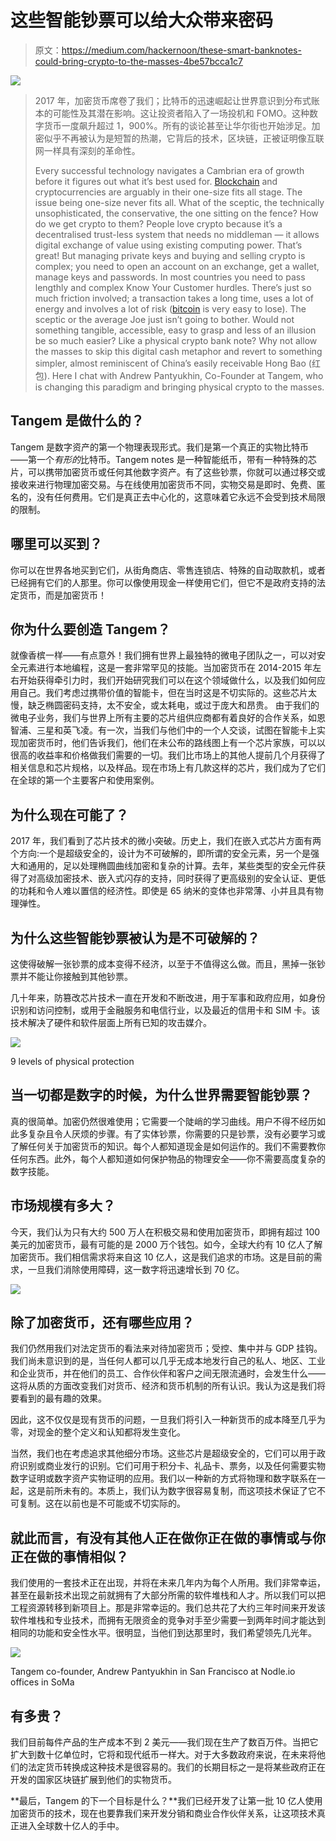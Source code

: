 # 这些智能钞票可以给大众带来密码

> 原文：<https://medium.com/hackernoon/these-smart-banknotes-could-bring-crypto-to-the-masses-4be57bcca1c7>

![](img/a58b93b32bb73e14b730b6225026f1ee.png)

> 2017 年，加密货币席卷了我们；比特币的迅速崛起让世界意识到分布式账本的可能性及其潜在影响。这让投资者陷入了一场投机和 FOMO。这种数字货币一度飙升超过 1，900%。所有的谈论甚至让华尔街也开始涉足。加密似乎不再被认为是短暂的热潮，它背后的技术，区块链，正被证明像互联网一样具有深刻的革命性。
> 
> Every successful technology navigates a Cambrian era of growth before it figures out what it’s best used for. [Blockchain](https://hackernoon.com/tagged/blockchain) and cryptocurrencies are arguably in their one-size fits all stage. The issue being one-size never fits all. What of the sceptic, the technically unsophisticated, the conservative, the one sitting on the fence? How do we get crypto to them? People love crypto because it’s a decentralised trust-less system that needs no middleman — it allows digital exchange of value using existing computing power. That’s great! But managing private keys and buying and selling crypto is complex; you need to open an account on an exchange, get a wallet, manage keys and passwords. In most countries you need to pass lengthly and complex Know Your Customer hurdles. There’s just so much friction involved; a transaction takes a long time, uses a lot of energy and involves a lot of risk ([bitcoin](https://hackernoon.com/tagged/bitcoin) is very easy to lose). The sceptic or the average Joe just isn’t going to bother. Would not something tangible, accessible, easy to grasp and less of an illusion be so much easier? Like a physical crypto bank note? Why not allow the masses to skip this digital cash metaphor and revert to something simpler, almost reminiscent of China’s easily receivable Hong Bao (红包). Here I chat with Andrew Pantyukhin, Co-Founder at Tangem, who is changing this paradigm and bringing physical crypto to the masses.

## Tangem 是做什么的？

Tangem 是数字资产的第一个物理表现形式。我们是第一个真正的实物比特币——第一个*有形的*比特币。Tangem notes 是一种智能纸币，带有一种特殊的芯片，可以携带加密货币或任何其他数字资产。有了这些钞票，你就可以通过移交或接收来进行物理加密交易。与在线使用加密货币不同，实物交易是即时、免费、匿名的，没有任何费用。它们是真正去中心化的，这意味着它永远不会受到技术局限的限制。

## **哪里可以买到？**

你可以在世界各地买到它们，从街角商店、零售连锁店、特殊的自动取款机，或者已经拥有它们的人那里。你可以像使用现金一样使用它们，但它不是政府支持的法定货币，而是加密货币！

## 你为什么要创造 Tangem？

就像香槟一样——有点意外！我们拥有世界上最独特的微电子团队之一，可以对安全元素进行本地编程，这是一套非常罕见的技能。当加密货币在 2014-2015 年左右开始获得牵引力时，我们开始研究我们可以在这个领域做什么，以及我们如何应用自己。我们考虑过携带价值的智能卡，但在当时这是不切实际的。这些芯片太慢，缺乏椭圆密码支持，太不安全，或太耗电，或过于庞大和昂贵。
由于我们的微电子业务，我们与世界上所有主要的芯片组供应商都有着良好的合作关系，如恩智浦、三星和英飞凌。有一次，当我们与他们中的一个人交谈，试图在智能卡上实现加密货币时，他们告诉我们，他们在未公布的路线图上有一个芯片家族，可以以很高的收益率和价格做我们需要的一切。我们比市场上的其他人提前几个月获得了相关信息和芯片规格，以及样品。现在市场上有几款这样的芯片，我们成为了它们在全球的第一个主要客户和使用案例。

## 为什么现在可能了？

2017 年，我们看到了芯片技术的微小突破。历史上，我们在嵌入式芯片方面有两个方向:一个是超级安全的，设计为不可破解的，即所谓的安全元素，另一个是强大和通用的，足以处理椭圆曲线加密和复杂的计算。去年，某些类型的安全元件获得了对高级加密技术、嵌入式闪存的支持，同时获得了更高级别的安全认证、更低的功耗和令人难以置信的经济性。即使是 65 纳米的变体也非常薄、小并且具有物理弹性。

## 为什么这些智能钞票被认为是不可破解的？

这使得破解一张钞票的成本变得不经济，以至于不值得这么做。而且，黑掉一张钞票并不能让你接触到其他钞票。

几十年来，防篡改芯片技术一直在开发和不断改进，用于军事和政府应用，如身份识别和访问控制，或用于金融服务和电信行业，以及最近的信用卡和 SIM 卡。该技术解决了硬件和软件层面上所有已知的攻击媒介。

![](img/9a8eae0192c5e09850c35a5a9ef27cbe.png)

9 levels of physical protection

## 当一切都是数字的时候，为什么世界需要智能钞票？

真的很简单。加密仍然很难使用；它需要一个陡峭的学习曲线。用户不得不经历如此多复杂且令人厌烦的步骤。有了实体钞票，你需要的只是钞票，没有必要学习或了解任何关于加密货币的知识。每个人都知道现金是如何运作的。我们不需要教你任何东西。此外，每个人都知道如何保护物品的物理安全——你不需要高度复杂的数字技能。

## 市场规模有多大？

今天，我们认为只有大约 500 万人在积极交易和使用加密货币，即拥有超过 100 美元的加密货币，最有可能的是 2000 万个钱包。如今，全球大约有 10 亿人了解加密货币。我们相信需求将来自这 10 亿人，这是我们追求的市场。这是目前的需求，一旦我们消除使用障碍，这一数字将迅速增长到 70 亿。

![](img/252eed0cea16b28cea43f38f89f9d884.png)

## 除了加密货币，还有哪些应用？

我们仍然用我们对法定货币的看法来对待加密货币；受控、集中并与 GDP 挂钩。我们尚未意识到的是，当任何人都可以几乎无成本地发行自己的私人、地区、工业和企业货币，并在他们的员工、合作伙伴和客户之间无限流通时，会发生什么——这将从质的方面改变我们对货币、经济和货币机制的所有认识。我认为这是我们将要看到的最有趣的效果。

因此，这不仅仅是现有货币的问题，一旦我们将引入一种新货币的成本降至几乎为零，对现金的整个定义和认知都将发生变化。

当然，我们也在考虑追求其他细分市场。这些芯片是超级安全的，它们可以用于政府识别或商业发行的识别。它们可用于积分卡、礼品卡、票务，以及任何需要实物数字证明或数字资产实物证明的应用。我们以一种新的方式将物理和数字联系在一起，这是前所未有的。本质上，我们认为数字很容易复制，而这项技术保证了它不可复制。这在以前也是不可能或不切实际的。

## 就此而言，有没有其他人正在做你正在做的事情或与你正在做的事情相似？

我们使用的一套技术正在出现，并将在未来几年内为每个人所用。我们非常幸运，甚至在最新技术出现之前就拥有了大部分所需的软件堆栈和人才。所以我们可以把工程资源转移到新项目上。那是非常幸运的。我们总共花了大约三年时间来开发该软件堆栈和专业技术，而拥有无限资金的竞争对手至少需要一到两年时间才能达到相同的功能和安全性水平。很明显，当他们到达那里时，我们希望领先几光年。

![](img/28484dd95fcd37e4ca24b65ab646d104.png)

Tangem co-founder, Andrew Pantyukhin in San Francisco at Nodle.io offices in SoMa

## 有多贵？

我们目前每件产品的生产成本不到 2 美元——我们现在生产了数百万件。当把它扩大到数十亿单位时，它将和现代纸币一样大。对于大多数政府来说，在未来将他们的法定货币转换成这种技术是很容易的。我们的长期目标之一是将某些政府正在开发的国家区块链扩展到他们的实物货币。

**最后，Tangem 的下一个目标是什么？**我们已经开发了让第一批 10 亿人使用加密货币的技术，现在也要靠我们来开发分销和商业合作伙伴关系，让这项技术真正进入全球数十亿人的手中。